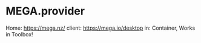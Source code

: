 # MEGA.provider
Home: https://mega.nz/ client: https://mega.io/desktop in: Container, Works in Toolbox!
